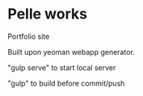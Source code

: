 # Pelle works
Portfolio site

Built upon yeoman webapp generator.

"gulp serve" to start local server

"gulp" to build before commit/push
